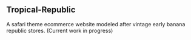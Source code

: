 ## Tropical-Republic

A safari theme ecommerce website modeled after vintage early banana republic stores. 
(Current work in progress)

